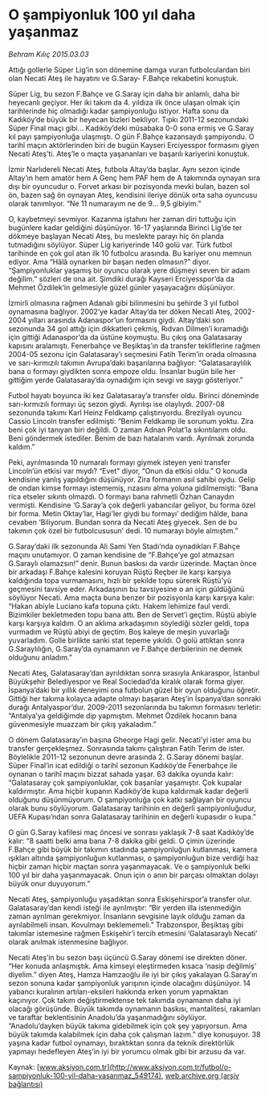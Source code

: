 # O şampiyonluk 100 yıl daha yaşanmaz

*Behram Kılıç 2015.03.03*

<div class="pNewsDetailMainContent" itemprop="articleBody">
 <p>
  Attığı gollerle Süper Lig’in son dönemine damga vuran futbolculardan biri olan Necati Ateş ile hayatını ve G.Saray- F.Bahçe rekabetini konuştuk.
 </p>
 <p>
  Süper Lig, bu sezon F.Bahçe ve G.Saray için daha bir anlamlı, daha bir heyecanlı geçiyor. Her iki takım da 4. yıldıza ilk önce ulaşan olmak için tarihlerinde hiç olmadığı kadar şampiyonluğu istiyor. Hafta sonu da Kadıköy’de büyük bir heyecan bizleri bekliyor. Tıpkı 2011-12 sezonundaki Süper Final maçı gibi… Kadıköy’deki müsabaka 0-0 sona ermiş ve G.Saray kıl payı şampiyonluğa ulaşmıştı. O gün F.Bahçe kazansaydı şampiyondu. O tarihî maçın aktörlerinden biri de bugün Kayseri Erciyesspor formasını giyen Necati Ateş’ti. Ateş’le o maçta yaşananları ve başarılı kariyerini konuştuk.
 </p>
 <p>
  İzmir Narlıdereli Necati Ateş, futbola Altay’da başlar. Aynı sezon içinde Altay’ın hem amatör hem A Genç hem PAF hem de A takımında oynayan sıra dışı bir oyuncudur o. Forvet arkası bir pozisyonda mevki bulan, bazen sol ön, bazen sağ ön oynayan Ateş, kendisini ileriye dönük orta saha oyuncusu olarak tanımlıyor. “Ne 11 numarayım ne de 9… 9,5 gibiyim.”
 </p>
 <p>
  O, kaybetmeyi sevmiyor. Kazanma iştahını her zaman diri tuttuğu için bugünlere kadar geldiğini düşünüyor. 16-17 yaşlarında Birinci Lig’de ter dökmeye başlayan Necati Ateş, bu meslekte parayı hiç ön planda tutmadığını söylüyor. Süper Lig kariyerinde 140 golü var. Türk futbol tarihinde en çok gol atan ilk 10 futbolcu arasında. Bu kariyer onu memnun ediyor. Ama “Hâlâ oynarken bir başarı neden olmasın?” diyor. “Şampiyonluklar yaşamış bir oyuncu olarak yere düşmeyi seven bir adam değilim.” sözleri de ona ait. Şimdiki durağı Kayseri Erciyesspor’da da Mehmet Özdilek’in gelmesiyle güzel günler yaşayacağını düşünüyor.
 </p>
 <p>
  İzmirli olmasına rağmen Adanalı gibi bilinmesini bu şehirde 3 yıl futbol oynamasına bağlıyor. 2002’ye kadar Altay’da ter döken Necati Ateş, 2002-2004 yılları arasında Adanaspor’un formasını giydi. Altay’daki son sezonunda 34 gol attığı için dikkatleri çekmiş, Rıdvan Dilmen’i kıramadığı için gittiği Adanaspor’da da üstüne koymuştu. Bu çıkış ona Galatasaray kapısını aralamıştı. Fenerbahçe ve Beşiktaş’ın da transfer tekliflerine rağmen 2004-05 sezonu için Galatasaray’ı seçmesini Fatih Terim’in orada olmasına ve sarı-kırmızılı takımın Avrupa’daki başarılarına bağlıyor: “Galatasaraylılık bana o formayı giydikten sonra empoze oldu. İnsanlar bugün bile her gittiğim yerde Galatasaray’da oynadığım için sevgi ve saygı gösteriyor.”
 </p>
 <p>
  Futbol hayatı boyunca iki kez Galatasaray’a transfer oldu. Birinci döneminde sarı-kırmızılı formayı üç sezon giydi. Ayrılışı ise olaylıydı. 2007-08 sezonunda takımı Karl Heinz Feldkamp çalıştırıyordu. Brezilyalı oyuncu Cassio Lincoln transfer edilmişti: “Benim Feldkamp ile sorunum yoktu. Zira beni çok iyi tanıyan biri değildi. O zaman Adnan Polat’la sıkıntılarım oldu. Beni göndermek istediler. Benim de bazı hatalarım vardı. Ayrılmak zorunda kaldım.”
 </p>
 <p>
  Peki, ayrılmasında 10 numaralı formayı giymek isteyen yeni transfer Lincoln’ün etkisi var mıydı? “Evet” diyor, “Onun da etkisi oldu.” O konuda kendisine yanlış yapıldığını düşünüyor. Zira formanın asıl sahibi oydu. Gelip de ondan kimse formayı istememiş, rızasını alma yoluna gidilmemişti: “Bana rica etseler sıkıntı olmazdı. O formayı bana rahmetli Özhan Canaydın vermişti. Kendisine ‘G.Saray’a çok değerli yabancılar geliyor, bu forma özel bir forma. Metin Oktay’lar, Hagi’ler giydi bu formayı’ dediğim hâlde, bana cevaben ‘Biliyorum. Bundan sonra da Necati Ateş giyecek. Sen de bu takımın çok özel bir futbolcususun’ dedi. 10 numarayı böyle almıştım.”
 </p>
 <p>
  G.Saray’daki ilk sezonunda Ali Sami Yen Stadı’nda oynadıkları F.Bahçe maçını unutamıyor. O zaman kendisine de “F.Bahçe’ye gol atmazsan G.Saraylı olamazsın!” denir. Bunun baskısı da vardır üzerinde. Maçtan önce bir arkadaşı F.Bahçe kalesini koruyan Rüştü Reçber ile karşı karşıya kaldığında topa vurmamasını, hızlı bir şekilde topu sürerek Rüştü’yü geçmesini tavsiye eder. Arkadaşının bu tavsiyesine o an için güldüğünü söylüyor Necati. Ama maçta buna benzer bir pozisyonla karşı karşıya kalır: “Hakan abiyle Luciano kafa topuna çıktı. Hakem lehimize faul verdi. Bizimkiler bekletmeden topu bana attı. Ben de Servet’i geçtim. Rüştü abiyle karşı karşıya kaldım. O an aklıma arkadaşımın söylediği sözler geldi, topa vurmadım ve Rüştü abiyi de geçtim. Boş kaleye de meşin yuvarlağı yuvarladım. Golle birlikte sanki stat tepeme yıkıldı. O golü attıktan sonra G.Saraylılığın, G.Saray’da oynamanın ve F.Bahçe derbilerinin ne demek olduğunu anladım.”
 </p>
 <p>
  Necati Ateş, Galatasaray’dan ayrıldıktan sonra sırasıyla Ankaraspor, İstanbul Büyükşehir Belediyespor ve Real Sociedad’da kiralık olarak forma giyer. İspanya’daki bir yıllık deneyimi ona futbolun güzel bir oyun olduğunu öğretir. Gittiği her takıma kolayca adapte olmayı başaran Ateş’in İspanya’dan sonraki durağı Antalyaspor’dur. 2009-2011 sezonlarında bu takımın formasını terletir: “Antalya’ya geldiğimde dip yapmıştım. Mehmet Özdilek hocanın bana güvenmesiyle muazzam bir çıkış yakaladım.”
 </p>
 <p>
  O dönem Galatasaray’ın başına Gheorge Hagi gelir. Necati’yi ister ama bu transfer gerçekleşmez. Sonrasında takımı çalıştıran Fatih Terim de ister. Böylelikle 2011-12 sezonunun devre arasında 2. G.Saray dönemi başlar. Süper Final’in icat edildiği o tarihî sezonun Kadıköy’de Fenerbahçe ile oynanan o tarihî maçını bizzat sahada yaşar. 63 dakika oyunda kalır: “Galatasaray çok şampiyonluklar, çok başarılar yaşamıştır. Çok kupalar kaldırmıştır. Ama hiçbir kupanın Kadıköy’de kupa kaldırmak kadar değerli olduğunu düşünmüyorum. O şampiyonluğa çok katkı sağlayan bir oyuncu olarak bunu söylüyorum. Galatasaray tarihinin en değerli şampiyonluğudur, UEFA Kupası’ndan sonra Galatasaray tarihinin en değerli kupasıdır o kupa.”
 </p>
 <p>
  O gün G.Saray kafilesi maç öncesi ve sonrası yaklaşık 7-8 saat Kadıköy’de kalır: “8 saatti belki ama bana 7-8 dakika gibi geldi. O çimin üzerinde F.Bahçe gibi büyük bir takımın stadında şampiyonluğun kutlanması, kamera ışıkları altında şampiyonluğun kutlanması, o şampiyonluğun bize verdiği haz hiçbir zaman hiçbir maçtan sonra yaşanmayacak. Ve o şampiyonluk belki 100 yıl bir daha yaşanmayacak. Onun için o anın bir parçası olmaktan dolayı büyük onur duyuyorum.”
 </p>
 <p>
  Necati Ateş, şampiyonluğu yaşadıktan sonra Eskişehirspor’a transfer olur. Galatasaray’dan kendi isteği ile ayrılmıştır: “Bir yerden illa istenmediğin zaman ayrılman gerekmiyor. İnsanların sevgisine layık olduğu zaman da ayrılabilmeli insan. Kovulmayı beklememeli.” Trabzonspor, Beşiktaş gibi takımlar istemesine rağmen Eskişehir’i tercih etmesini ‘Galatasaraylı Necati’ olarak anılmak istenmesine bağlıyor.
 </p>
 <p>
  Necati Ateş’in bu sezon başı üçüncü G.Saray dönemi ise direkten döner. “Her konuda anlaşmıştık. Ama kimseyi eleştirmeden kısaca ‘nasip değilmiş’ diyelim.” diyen Ateş, Hamza Hamzaoğlu ile iyi bir çıkış yakalayan G.Saray’ın sezon sonuna kadar şampiyonluk yarışının içinde olacağını düşünüyor. 14 yabancı kuralının artıları-eksileri hakkında erken yorum yapmaktan kaçınıyor. Çok takım değiştirmektense tek takımda oynamanın daha iyi olacağı görüşünde. Büyük takımda oynamanın baskısı, mantalitesi, rakamları ve taraftar beklentisinin Anadolu’da yaşanmadığını söylüyor. “Anadolu’dayken büyük takıma gidebilmek için çok şey yapıyorsun. Ama büyük takımda kalabilmek için daha çok çalışman lazım.” diye konuşuyor. 38 yaşına kadar futbol oynamayı, bıraktıktan sonra da teknik direktörlük yapmayı hedefleyen Ateş’in iyi bir yorumcu olmak gibi bir arzusu da var.
 </p>
</div>


Kaynak: [www.aksiyon.com.tr](http://www.aksiyon.com.tr/futbol/o-sampiyonluk-100-yil-daha-yasanmaz_549174), [web.archive.org (arşiv bağlantısı)](http://web.archive.org/web/20150731021330/http://www.aksiyon.com.tr/futbol/o-sampiyonluk-100-yil-daha-yasanmaz_549174)
